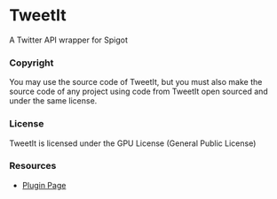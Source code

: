 # TweetIt
A Twitter API wrapper for Spigot

### Copyright
You may use the source code of TweetIt, but you must also make the source code of any project using code from TweetIt open sourced and under the same license.

### License
TweetIt is licensed under the GPU License (General Public License)

### Resources
 * [Plugin Page](https://www.spigotmc.org/resources/motd-manager.28439/)
